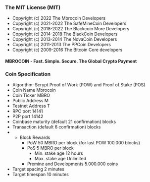 ### The MIT License (MIT)

* Copyright (c) 2022 The Mbrocoin Developers
* Copyright (c) 2021-2022 The SafeMineCoin Developers
* Copyright (c) 2018-2022 The Blackcoin More Developers
* Copyright (c) 2014-2018 The BlackCoin Developers
* Copyright (c) 2013-2014 The NovaCoin Developers
* Copyright (c) 2011-2013 The PPCoin Developers
* Copyright (c) 2009-2016 The Bitcoin Core developers

<!--
**Fast. Simple. Secure. The Global Crypto Payment** is a ✨ _special_ ✨ repository because its `README.md` (this file) appears on your GitHub profile.

Here are some ideas to get you started:

- 🔭 I’m currently working on ...
- 🌱 I’m currently learning ...
- 👯 I’m looking to collaborate on ...
- 🤔 I’m looking for help with ...
- 💬 Ask me about ...
- 📫 How to reach me: ...
- 😄 Pronouns: ...
- ⚡ Fun fact: ...
-->
#### MBROCOIN - Fast. Simple. Secure. The Global Crypto Payment

### Coin Specification
* Algorithm: Scrypt Proof of Work (POW) and Proof of Stake (POS)
* Coin Name    Mbrocoin
* Coin Ticker  MBRO
* Public Address  M
* Testnet Address T
* RPC port	14141
* P2P port	14142
* Coinbase maturity (default 21 confirmation) blocks
* Transaction (default 6 confirmation) blocks
* * Block Rewards
	* PoW   50 MBRO per block (for last POW 100.000 blocks)
	* PoS   5 MBRO per block
	  *  Min. stake age   12 hours
	  *  Max. stake age   Unlimited
	* Premine and Developments 5.000.000 coins
* Target spacing    2 minutes
* Target timespan   10 minutes

